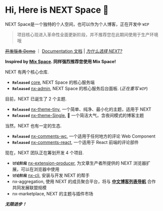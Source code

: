 # Hi, Here is NEXT Space 👋

NEXT Space是一个独特的个人空间，也可以作为个人博客，正在开发中 `WIP`

> 项目核心现进入革命性全面更新阶段，并不推荐您在此期间使用于生产环境哦

~~[开发版本 Demo]()~~ ｜ [Documentation 文档](https://nx.js.org/) | *[为什么选择 NEXT?](https://nx.js.org/guide/)*

**Inspired by [Mix Space](https://github.com/mx-space/). 同样强烈推荐您使用 Mix Space!**

NEXT 有两个核心仓库.

- **`Released`** [core](https://github.com/nx-space/nx-server), NEXT Space 的核心服务端
- **`Released`** [nx-admin](https://github.com/nx-space/nx-admin), NEXT Space 的核心服务后台面板. (*正在重写 `WIP`*)

目前，NEXT 已诞生了 2 个主题.

- **`Released`** [nx-theme-tiny](https://github.com/nx-space/nx-theme-tiny), 一个简单、纯净、最小化的主题，适用于 NEXT
- **`Released`** [nx-theme-Single](https://github.com/nx-space/nx-theme-Single), 🎈 一个简洁大气，含夜间模式的博客主题

当然，NEXT 也有一定的生态.

- **`Released`** [nx-comments-wc](https://github.com/nx-space/nx-comments-wc), 一个适用于任何地方的评论 Web Component
- **`Released`** [nx-comments-react](https://github.com/nx-space/nx-comments-react), 一个适用于 React 前端的评论部件

现在，NEXT 团队正在筹划开发 4 个项目.

- **`讨论阶段`** [nx-extension-producer](https://github.com/nx-space/nx-extension-producer), 为文章生产者所提供的 NEXT 浏览器扩展，可以在浏览器中使用
- **`讨论阶段`** [nx-cli](https://github.com/nx-space/nx-cli), 安装与开发 NEXT 的帮手
- nx-aggregation, 使用 NEXT 的成员聚合平台，将与 **[中文博客列表导航](https://github.com/zh-blogs)** 合作共同发展联盟规模
- nx-marketplace, NEXT 的主题与插件市场


**_无限进步！_**
